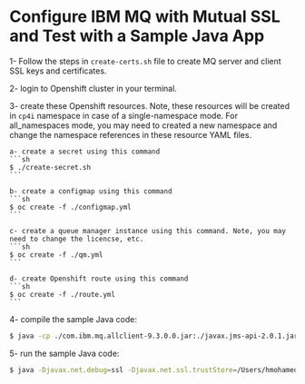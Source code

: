 # Configure IBM MQ with Mutual SSL and Test with a Sample Java App

1- Follow the steps in `create-certs.sh` file to create MQ server and client SSL keys and certificates.

2- login to Openshift cluster in your terminal.

3- create these Openshift resources. Note, these resources will be created in `cp4i` namespace in case of a single-namespace mode. For all_namespaces mode, you may need to created a new namespace and change the namespace references in these resource YAML files.

    a- create a secret using this command
    ```sh
    $ ./create-secret.sh
    ```
    
    b- create a configmap using this command 
    ```sh
    $ oc create -f ./configmap.yml
    ```

    c- create a queue manager instance using this command. Note, you may need to change the licencse, etc.
    ```sh
    $ oc create -f ./qm.yml    
    ```

    d- create Openshift route using this command
    ```sh
    $ oc create -f ./route.yml
    ```

4- compile the sample Java code:
```sh
$ java -cp ./com.ibm.mq.allclient-9.3.0.0.jar:./javax.jms-api-2.0.1.jar:./json-20220320.jar:. com.ibm.mq.samples.jms.JmsPutGet
```

5- run the sample Java code:
```sh
$ java -Djavax.net.debug=ssl -Djavax.net.ssl.trustStore=/Users/hmohamed/temp/MQClient/example-qm.p12 -Djavax.net.ssl.trustStorePassword=passw0rd -Djavax.net.ssl.keyStore=/Users/hmohamed/temp/MQClient/example-app1.p12 -Djavax.net.ssl.keyStorePassword=passw0rd  -cp ./com.ibm.mq.allclient-9.3.0.0.jar:./javax.jms-api-2.0.1.jar:./json-20220320.jar:. com.ibm.mq.samples.jms.JmsPutGet
```
